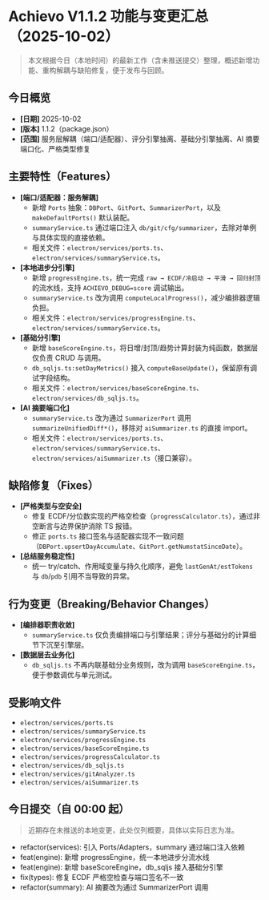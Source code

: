 # Achievo V1.1.2 功能与变更汇总（2025-10-02）

> 本文根据今日（本地时间）的最新工作（含未推送提交）整理，概述新增功能、重构解耦与缺陷修复，便于发布与回顾。

## 今日概览
- **[日期]** 2025-10-02
- **[版本]** 1.1.2（package.json）
- **[范围]** 服务层解耦（端口/适配器）、评分引擎抽离、基础分引擎抽离、AI 摘要端口化、严格类型修复

## 主要特性（Features）
- **[端口/适配器：服务解耦]**
  - 新增 `Ports` 抽象：`DBPort`、`GitPort`、`SummarizerPort`，以及 `makeDefaultPorts()` 默认装配。
  - `summaryService.ts` 通过端口注入 `db/git/cfg/summarizer`，去除对单例与具体实现的直接依赖。
  - 相关文件：`electron/services/ports.ts`、`electron/services/summaryService.ts`。
- **[本地进步分引擎]**
  - 新增 `progressEngine.ts`，统一完成 `raw → ECDF/冷启动 → 平滑 → 回归封顶` 的流水线，支持 `ACHIEVO_DEBUG=score` 调试输出。
  - `summaryService.ts` 改为调用 `computeLocalProgress()`，减少编排器逻辑负担。
  - 相关文件：`electron/services/progressEngine.ts`、`electron/services/summaryService.ts`。
- **[基础分引擎]**
  - 新增 `baseScoreEngine.ts`，将日增/封顶/趋势计算封装为纯函数，数据层仅负责 CRUD 与调用。
  - `db_sqljs.ts:setDayMetrics()` 接入 `computeBaseUpdate()`，保留原有调试字段结构。
  - 相关文件：`electron/services/baseScoreEngine.ts`、`electron/services/db_sqljs.ts`。
- **[AI 摘要端口化]**
  - `summaryService.ts` 改为通过 `SummarizerPort` 调用 `summarizeUnifiedDiff*()`，移除对 `aiSummarizer.ts` 的直接 import。
  - 相关文件：`electron/services/ports.ts`、`electron/services/summaryService.ts`、`electron/services/aiSummarizer.ts`（接口兼容）。

## 缺陷修复（Fixes）
- **[严格类型与空安全]**
  - 修复 ECDF/分位数实现的严格空检查（`progressCalculator.ts`），通过非空断言与边界保护消除 TS 报错。
  - 修正 `ports.ts` 接口签名与适配器实现不一致问题（`DBPort.upsertDayAccumulate`、`GitPort.getNumstatSinceDate`）。
- **[总结服务稳定性]**
  - 统一 try/catch、作用域变量与持久化顺序，避免 `lastGenAt/estTokens` 与 `db`/`pdb` 引用不当导致的异常。

## 行为变更（Breaking/Behavior Changes）
- **[编排器职责收敛]**
  - `summaryService.ts` 仅负责编排端口与引擎结果；评分与基础分的计算细节下沉至引擎层。
- **[数据层去业务化]**
  - `db_sqljs.ts` 不再内联基础分业务规则，改为调用 `baseScoreEngine.ts`，便于参数调优与单元测试。

## 受影响文件
- `electron/services/ports.ts`
- `electron/services/summaryService.ts`
- `electron/services/progressEngine.ts`
- `electron/services/baseScoreEngine.ts`
- `electron/services/progressCalculator.ts`
- `electron/services/db_sqljs.ts`
- `electron/services/gitAnalyzer.ts`
- `electron/services/aiSummarizer.ts`

## 今日提交（自 00:00 起）
> 近期存在未推送的本地变更，此处仅列概要，具体以实际日志为准。
- refactor(services): 引入 Ports/Adapters，summary 通过端口注入依赖
- feat(engine): 新增 progressEngine，统一本地进步分流水线
- feat(engine): 新增 baseScoreEngine，db_sqljs 接入基础分引擎
- fix(types): 修复 ECDF 严格空检查与端口签名不一致
- refactor(summary): AI 摘要改为通过 SummarizerPort 调用

